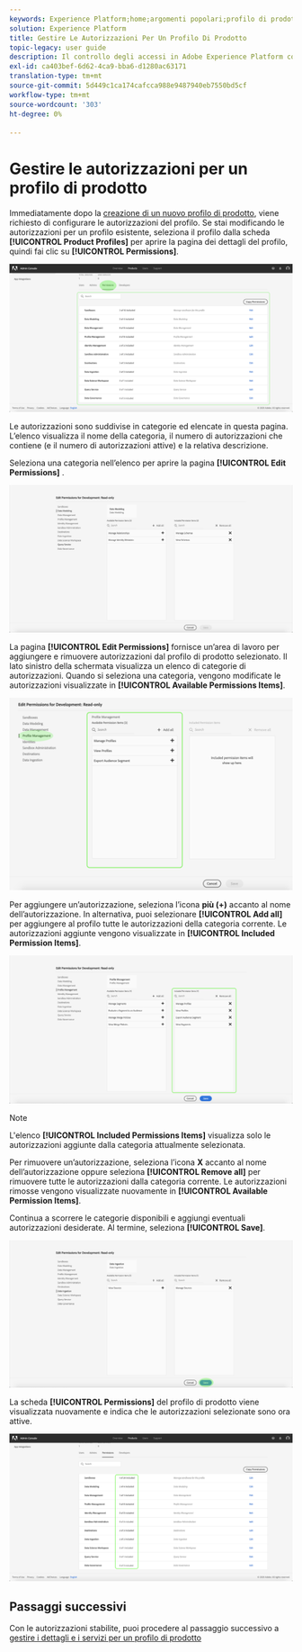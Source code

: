 ```yaml
---
keywords: Experience Platform;home;argomenti popolari;profilo di prodotto;gestire autorizzazioni
solution: Experience Platform
title: Gestire Le Autorizzazioni Per Un Profilo Di Prodotto
topic-legacy: user guide
description: Il controllo degli accessi in Adobe Experience Platform consente di gestire ruoli e autorizzazioni per varie funzionalità di Platform utilizzando Adobe Admin Console. Questo documento funge da guida per la gestione delle autorizzazioni per un profilo di prodotto per Platform.
exl-id: ca403bef-6d62-4ca9-bba6-d1280ac63171
translation-type: tm+mt
source-git-commit: 5d449c1ca174cafcca988e9487940eb7550bd5cf
workflow-type: tm+mt
source-wordcount: '303'
ht-degree: 0%

---
```


# Gestire le autorizzazioni per un profilo di prodotto

Immediatamente dopo la [creazione di un nuovo profilo di prodotto](#create-a-new-product-profile), viene richiesto di configurare le autorizzazioni del profilo. Se stai modificando le autorizzazioni per un profilo esistente, seleziona il profilo dalla scheda **[!UICONTROL Product Profiles]** per aprire la pagina dei dettagli del profilo, quindi fai clic su **[!UICONTROL Permissions]**.

![autorizzazioni del profilo](../images/profile-permissions.png)

Le autorizzazioni sono suddivise in categorie ed elencate in questa pagina. L’elenco visualizza il nome della categoria, il numero di autorizzazioni che contiene (e il numero di autorizzazioni attive) e la relativa descrizione.

Seleziona una categoria nell’elenco per aprire la pagina **[!UICONTROL Edit Permissions]** .

![edit-permissions](../images/edit-permissions.png)

La pagina **[!UICONTROL Edit Permissions]** fornisce un’area di lavoro per aggiungere e rimuovere autorizzazioni dal profilo di prodotto selezionato. Il lato sinistro della schermata visualizza un elenco di categorie di autorizzazioni. Quando si seleziona una categoria, vengono modificate le autorizzazioni visualizzate in **[!UICONTROL Available Permissions Items]**.

![change-permissions-category](../images/change-permissions-category.png)

Per aggiungere un’autorizzazione, seleziona l’icona **più (+)** accanto al nome dell’autorizzazione. In alternativa, puoi selezionare **[!UICONTROL Add all]** per aggiungere al profilo tutte le autorizzazioni della categoria corrente. Le autorizzazioni aggiunte vengono visualizzate in **[!UICONTROL Included Permission Items]**.

![autorizzazioni aggiuntive](../images/add-permissions.png)

>[!NOTE]
>
>L&#39;elenco **[!UICONTROL Included Permissions Items]** visualizza solo le autorizzazioni aggiunte dalla categoria attualmente selezionata.

Per rimuovere un’autorizzazione, seleziona l’icona **X** accanto al nome dell’autorizzazione oppure seleziona **[!UICONTROL Remove all]** per rimuovere tutte le autorizzazioni dalla categoria corrente. Le autorizzazioni rimosse vengono visualizzate nuovamente in **[!UICONTROL Available Permission Items]**.

Continua a scorrere le categorie disponibili e aggiungi eventuali autorizzazioni desiderate. Al termine, seleziona **[!UICONTROL Save]**.

![permissions-finish](../images/permissions-finish.png)

La scheda **[!UICONTROL Permissions]** del profilo di prodotto viene visualizzata nuovamente e indica che le autorizzazioni selezionate sono ora attive.

![autorizzazioni aggiunte](../images/added-permissions.png)

## Passaggi successivi

Con le autorizzazioni stabilite, puoi procedere al passaggio successivo a [gestire i dettagli e i servizi per un profilo di prodotto](details-and-services.md)
